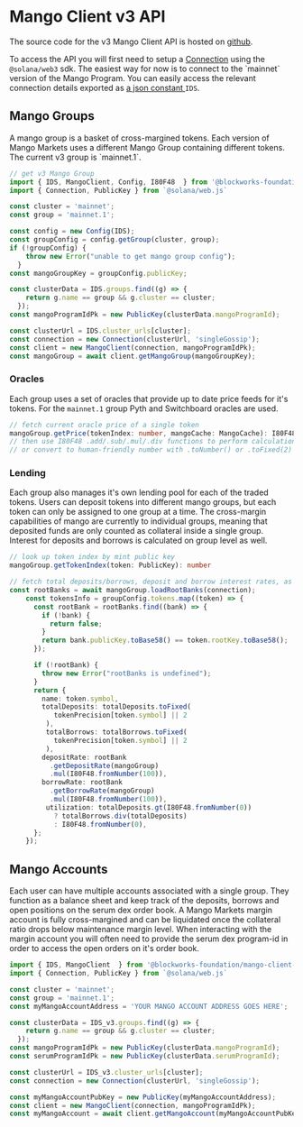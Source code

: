 # Mango Client v3 API

The source code for the v3 Mango Client API is hosted on [github](https://github.com/blockworks-foundation/mango-client-v3).

To access the API you will first need to setup a [Connection](https://solana-labs.github.io/solana-web3.js/classes/connection.html) using the `@solana/web3` sdk. The easiest way for now is to connect to the \`mainnet\` version of the Mango Program. You can easily access the relevant connection details exported as [a json constant ](https://github.com/blockworks-foundation/mango-client-v3/blob/main/src/ids.json)`IDS`.

## Mango Groups

A mango group is a basket of cross-margined tokens. Each version of Mango Markets uses a different Mango Group containing different tokens. The current v3 group is \`mainnet.1`\.

```typescript
// get v3 Mango Group
import { IDS, MangoClient, Config, I80F48  } from '@blockworks-foundation/mango-client-v3';
import { Connection, PublicKey } from `@solana/web.js`

const cluster = 'mainnet';
const group = 'mainnet.1';

const config = new Config(IDS);
const groupConfig = config.getGroup(cluster, group);
if (!groupConfig) {
    throw new Error("unable to get mango group config");
  }
const mangoGroupKey = groupConfig.publicKey;

const clusterData = IDS.groups.find((g) => {
    return g.name == group && g.cluster == cluster;
  });
const mangoProgramIdPk = new PublicKey(clusterData.mangoProgramId);

const clusterUrl = IDS.cluster_urls[cluster];
const connection = new Connection(clusterUrl, 'singleGossip');
const client = new MangoClient(connection, mangoProgramIdPk);
const mangoGroup = await client.getMangoGroup(mangoGroupKey);
```

### Oracles

Each group uses a set of oracles that provide up to date price feeds for it's tokens. For the `mainnet.1` group Pyth and Switchboard oracles are used.

```typescript
// fetch current oracle price of a single token
mangoGroup.getPrice(tokenIndex: number, mangoCache: MangoCache): I80F48
// then use I80F48 .add/.sub/.mul/.div functions to perform calculations 
// or convert to human-friendly number with .toNumber() or .toFixed(2)
```

### Lending

Each group also manages it's own lending pool for each of the traded tokens. Users can deposit tokens into different mango groups, but each token can only be assigned to one group at a time. The cross-margin capabilities of mango are currently to individual groups, meaning that deposited funds are only counted as collateral inside a single group. Interest for deposits and borrows is calculated on group level as well.

```typescript
// look up token index by mint public key
mangoGroup.getTokenIndex(token: PublicKey): number 

// fetch total deposits/borrows, deposit and borrow interest rates, as well as percent utilization of each token in the group
const rootBanks = await mangoGroup.loadRootBanks(connection);
    const tokensInfo = groupConfig.tokens.map((token) => {
      const rootBank = rootBanks.find((bank) => {
        if (!bank) {
          return false;
        }
        return bank.publicKey.toBase58() == token.rootKey.toBase58();
      });

      if (!rootBank) {
        throw new Error("rootBanks is undefined");
      }
      return {
        name: token.symbol,
        totalDeposits: totalDeposits.toFixed(
           tokenPrecision[token.symbol] || 2
         ),
         totalBorrows: totalBorrows.toFixed(
           tokenPrecision[token.symbol] || 2
         ),
        depositRate: rootBank
          .getDepositRate(mangoGroup)
          .mul(I80F48.fromNumber(100)),
        borrowRate: rootBank
          .getBorrowRate(mangoGroup)
          .mul(I80F48.fromNumber(100)),
         utilization: totalDeposits.gt(I80F48.fromNumber(0))
           ? totalBorrows.div(totalDeposits)
           : I80F48.fromNumber(0),
      };
    });
```



## Mango Accounts

Each user can have multiple accounts associated with a single group. They function as a balance sheet and keep track of the deposits, borrows and open positions on the serum dex order book. A Mango Markets margin account is fully cross-margined and can be liquidated once the collateral ratio drops below maintenance margin level. When interacting with the margin account you will often need to provide the serum dex program-id in order to access the open orders on it's order book.

```typescript
import { IDS, MangoClient  } from '@blockworks-foundation/mango-client-v3';
import { Connection, PublicKey } from `@solana/web.js`

const cluster = 'mainnet';
const group = 'mainnet.1';
const myMangoAccountAddress = 'YOUR MANGO ACCOUNT ADDRESS GOES HERE';

const clusterData = IDS_v3.groups.find((g) => {
    return g.name == group && g.cluster == cluster;
  });
const mangoProgramIdPk = new PublicKey(clusterData.mangoProgramId);
const serumProgramIdPk = new PublicKey(clusterData.serumProgramId);

const clusterUrl = IDS_v3.cluster_urls[cluster];
const connection = new Connection(clusterUrl, 'singleGossip');

const myMangoAccountPubKey = new PublicKey(myMangoAccountAddress);
const client = new MangoClient(connection, mangoProgramIdPk);
const myMangoAccount = await client.getMangoAccount(myMangoAccountPubKey, serumProgramIdPk);
```

